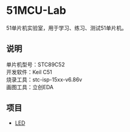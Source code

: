 # 51MCU-Lab

51单片机实验室，用于学习、练习、测试51单片机。

## 说明

单片机型号：STC89C52  
开发软件：Keil C51  
烧录工具：stc-isp-15xx-v6.86v  
画图工具：立创EDA  

## 项目

* [LED](https://github.com/masterzhk/51MCU-Lab/tree/master/LED)
